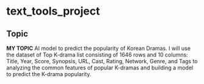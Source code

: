 # text_tools_project
## Topic

**MY TOPIC**
AI model to predict the popularity of Korean Dramas.
I will use the dataset of Top K-drama list consisting of 1646 rows and 10 columns: Title, Year, Score, Synopsis, URL, Cast, Rating, Network, Genre, and Tags to analyzing the common features of popular K-dramas and building a model to predict the K-drama popularity.

